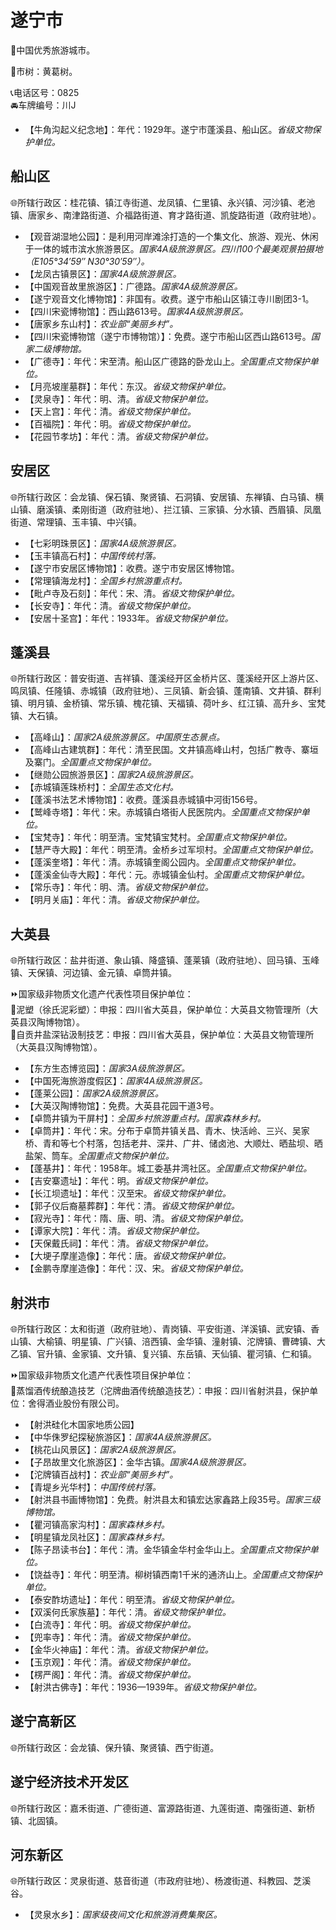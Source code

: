 # 遂宁市  
🏅中国优秀旅游城市。  
  
🌳市树：黄葛树。  
  
📞电话区号：0825  
🚘车牌编号：川J    
  
* 【牛角沟起义纪念地】：年代：1929年。遂宁市蓬溪县、船山区。*省级文物保护单位。*

## 船山区  
🌐所辖行政区：桂花镇、镇江寺街道、龙凤镇、仁里镇、永兴镇、河沙镇、老池镇、唐家乡、南津路街道、介福路街道、育才路街道、凯旋路街道（政府驻地）。  
  
* 【观音湖湿地公园】：是利用河岸滩涂打造的一个集文化、旅游、观光、休闲于一体的城市滨水旅游景区。*国家4A级旅游景区。四川100个最美观景拍摄地（E105°34′59″ N30°30′59″）。*  
* 【龙凤古镇景区】：*国家4A级旅游景区。*  
* 【中国观音故里旅游区】：广德路。*国家4A级旅游景区。*  
* 【遂宁观音文化博物馆】：非国有。收费。遂宁市船山区镇江寺川剧团3-1。  
* 【四川宋瓷博物馆】：西山路613号。*国家4A级旅游景区。*  
* 【唐家乡东山村】：*农业部“美丽乡村”。*  
* 【四川宋瓷博物馆（遂宁市博物馆）】：免费。遂宁市船山区西山路613号。*国家二级博物馆。*  
* 【广德寺】：年代：宋至清。船山区广德路的卧龙山上。*全国重点文物保护单位。*    
* 【月亮坡崖墓群】：年代：东汉。*省级文物保护单位。*  
* 【灵泉寺】：年代：明、清。*省级文物保护单位。*  
* 【天上宫】：年代：清。*省级文物保护单位。*  
* 【百福院】：年代：明。*省级文物保护单位。*  
* 【花园节孝坊】：年代：清。*省级文物保护单位。*  
  
## 安居区  
🌐所辖行政区：会龙镇、保石镇、聚贤镇、石洞镇、安居镇、东禅镇、白马镇、横山镇、磨溪镇、柔刚街道（政府驻地）、拦江镇、三家镇、分水镇、西眉镇、凤凰街道、常理镇、玉丰镇、中兴镇。  
  
* 【七彩明珠景区】：*国家4A级旅游景区。*  
* 【玉丰镇高石村】：*中国传统村落。*  
* 【遂宁市安居区博物馆】：收费。遂宁市安居区博物馆。  
* 【常理镇海龙村】：*全国乡村旅游重点村。*    
* 【毗卢寺及石刻】：年代：宋、清。*省级文物保护单位。*  
* 【长安寺】：年代：清。*省级文物保护单位。*  
* 【安居十圣宫】：年代：1933年。*省级文物保护单位。*  

## 蓬溪县  
🌐所辖行政区：普安街道、吉祥镇、蓬溪经开区金桥片区、蓬溪经开区上游片区、鸣凤镇、任隆镇、赤城镇（政府驻地）、三凤镇、新会镇、蓬南镇、文井镇、群利镇、明月镇、金桥镇、常乐镇、槐花镇、天福镇、荷叶乡、红江镇、高升乡、宝梵镇、大石镇。  
  
* 【高峰山】：*国家2A级旅游景区。中国原生态景点。*  
* 【高峰山古建筑群】：年代：清至民国。文井镇高峰山村，包括广教寺、寨垣及寨门。*全国重点文物保护单位。*  
* 【继勋公园旅游景区】：*国家2A级旅游景区。*  
* 【赤城镇莲珠桥村】：*全国生态文化村。*  
* 【蓬溪书法艺术博物馆】：收费。蓬溪县赤城镇中河街156号。  
* 【鹫峰寺塔】：年代：宋。赤城镇白塔街人民医院内。*全国重点文物保护单位。*  
* 【宝梵寺】：年代：明至清。宝梵镇宝梵村。*全国重点文物保护单位。*  
* 【慧严寺大殿】：年代：明至清。金桥乡过军坝村。*全国重点文物保护单位。*  
* 【蓬溪奎塔】：年代：清。赤城镇奎阁公园内。*全国重点文物保护单位。*  
* 【蓬溪金仙寺大殿】：年代：元。赤城镇金仙村。*全国重点文物保护单位。*    
* 【常乐寺】：年代：明、清。*省级文物保护单位。*  
* 【明月关庙】：年代：清。*省级文物保护单位。*  

## 大英县  
🌐所辖行政区：盐井街道、象山镇、降盛镇、蓬莱镇（政府驻地）、回马镇、玉峰镇、天保镇、河边镇、金元镇、卓筒井镇。  
  
⏩国家级非物质文化遗产代表性项目保护单位：  
🔸泥塑（徐氏泥彩塑）：申报：四川省大英县，保护单位：大英县文物管理所（大英县汉陶博物馆）。  
🔸自贡井盐深钻汲制技艺：申报：四川省大英县，保护单位：大英县文物管理所（大英县汉陶博物馆）。  
  
* 【东方生态博览园】：*国家3A级旅游景区。*  
* 【中国死海旅游度假区】：*国家4A级旅游景区。*  
* 【蓬莱公园】：*国家2A级旅游景区。*  
* 【大英汉陶博物馆】：免费。大英县花园干道3号。  
* 【卓筒井镇为干屏村】：*全国乡村旅游重点村。国家森林乡村。*  
* 【卓筒井】：年代：宋。分布于卓筒井镇关昌、青木、快活岭、三兴、吴家桥、青和等七个村落，包括老井、深井、广井、储卤池、大顺灶、晒盐坝、晒盐架、筒车。*全国重点文物保护单位。*  
* 【蓬基井】：年代：1958年。城工委基井湾社区。*全国重点文物保护单位。*    
* 【吉安寨遗址】：年代：明。*省级文物保护单位。*  
* 【长江坝遗址】：年代：汉至宋。*省级文物保护单位。*  
* 【郭子仪后裔墓葬群】：年代：清。*省级文物保护单位。*  
* 【寂光寺】：年代：隋、唐、明、清。*省级文物保护单位。*  
* 【谭家大院】：年代：清。*省级文物保护单位。*  
* 【天保戴氏祠】：年代：清。*省级文物保护单位。*  
* 【大埂子摩崖造像】：年代：唐。*省级文物保护单位。*  
* 【金鹏寺摩崖造像】：年代：汉、宋。*省级文物保护单位。*  
  
## 射洪市  
🌐所辖行政区：太和街道（政府驻地）、青岗镇、平安街道、洋溪镇、武安镇、香山镇、大榆镇、明星镇、广兴镇、涪西镇、金华镇、潼射镇、沱牌镇、曹碑镇、大乙镇、官升镇、金家镇、文升镇、复兴镇、东岳镇、天仙镇、瞿河镇、仁和镇。  
  
⏩国家级非物质文化遗产代表性项目保护单位：  
🔸蒸馏酒传统酿造技艺（沱牌曲酒传统酿造技艺）：申报：四川省射洪县，保护单位：舍得酒业股份有限公司。  
  
* 【射洪硅化木国家地质公园】  
* 【中华侏罗纪探秘旅游区】：*国家4A级旅游景区。*  
* 【桃花山风景区】：*国家2A级旅游景区。*  
* 【子昂故里文化旅游区】：金华古镇。*国家4A级旅游景区。*  
* 【沱牌镇百战村】：*农业部“美丽乡村”。*  
* 【青堤乡光华村】：*中国传统村落。*  
* 【射洪县书画博物馆】：免费。射洪县太和镇宏达家鑫路上段35号。*国家三级博物馆。*  
* 【瞿河镇高家沟村】：*国家森林乡村。*  
* 【明星镇龙凤社区】：*国家森林乡村。*  
* 【陈子昂读书台】：年代：清。金华镇金华村金华山上。*全国重点文物保护单位。*  
* 【饶益寺】：年代：明至清。柳树镇西南1千米的通济山上。*全国重点文物保护单位。*    
* 【泰安酢坊遗址】：年代：明至清。*省级文物保护单位。*  
* 【双溪何氏家族墓】：年代：清。*省级文物保护单位。*  
* 【白流寺】：年代：明。*省级文物保护单位。*  
* 【兜率寺】：年代：清。*省级文物保护单位。*  
* 【金华火神庙】：年代：清。*省级文物保护单位。*  
* 【玉京观】：年代：清。*省级文物保护单位。*  
* 【楞严阁】：年代：清。*省级文物保护单位。*  
* 【射洪古佛寺】：年代：1936—1939年。*省级文物保护单位。*  
  
## 遂宁高新区  
🌐所辖行政区：会龙镇、保升镇、聚贤镇、西宁街道。  
  
## 遂宁经济技术开发区  
🌐所辖行政区：嘉禾街道、广德街道、富源路街道、九莲街道、南强街道、新桥镇、北固镇。  

## 河东新区  
🌐所辖行政区：灵泉街道、慈音街道（市政府驻地）、杨渡街道、科教园、芝溪谷。  
  
* 【灵泉水乡】：*国家级夜间文化和旅游消费集聚区。*